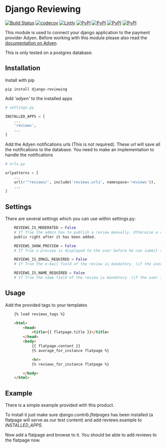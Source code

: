 # Django Reviewing

[![Build Status](https://travis-ci.org/maykinmedia/djadyen.svg?branch=master)](https://travis-ci.org/maykinmedia/djadyen)
[![codecov](https://codecov.io/gh/maykinmedia/djadyen/branch/master/graph/badge.svg)](https://codecov.io/gh/maykinmedia/djadyen)
[![Lintly](https://lintly.com/gh/maykinmedia/djadyen/badge.svg)](https://lintly.com/gh/maykinmedia/djadyen/)
[![PyPI](https://img.shields.io/pypi/dm/Django.svg)](https://pypi.python.org/pypi/djadyen/0.1.7)
[![PyPI](https://img.shields.io/pypi/v/nine.svg)]([![PyPI](https://img.shields.io/pypi/dm/Django.svg)](https://pypi.python.org/pypi/djadyen/0.1.7))
[![PyPI](https://img.shields.io/pypi/pyversions/Django.svg)]([![PyPI](https://img.shields.io/pypi/v/nine.svg)]([![PyPI](https://img.shields.io/pypi/dm/Django.svg)](https://pypi.python.org/pypi/djadyen/0.1.7)))
[![PyPI](https://img.shields.io/pypi/l/Django.svg)]([![PyPI](https://img.shields.io/pypi/pyversions/Django.svg)]([![PyPI](https://img.shields.io/pypi/v/nine.svg)]([![PyPI](https://img.shields.io/pypi/dm/Django.svg)](https://pypi.python.org/pypi/djadyen/0.1.7))))

This module is used to connect your django application to the payment provider Adyen.
Before working with this module please also read the [documentation on Adyen](https://docs.adyen.com/developers/hpp-manual).

This is only tested on a postgres database.

## Installation

Install with pip
```shell
pip install django-reviewing
```

Add *'adyen'* to the installed apps
```python
# settings.py

INSTALLED_APPS = [
    ...
    'reviews',
    ...
]
```

Add the Adyen notifications urls (This is not required). These url will save all the notifications to the database. You need to make an implementation to handle the notifications
```python
# urls.py

urlpatterns = [
    ...
    url(r'^reviews/', include('reviews.urls', namespace='reviews')),
    ...
]
```

## Settings

There are several settings which you can use within settings.py:

```python
    REVIEWS_IS_MODERATED = False
    # If True the admin has to publish a review manually. Otherwise a review is
    public right after it has been added.

    REVIEWS_SHOW_PREVIEW = False
    # If True a preview is displayed to the user before he can submit the review.

    REVIEWS_IS_EMAIL_REQUIRED = False
    # If True the e-mail field of the review is mandatory. (if the user is anonymous)

    REVIEWS_IS_NAME_REQUIRED = False
    # If True the name field of the review is mandatory. (if the user is anonymous)
```

## Usage

Add the provided tags to your templates

```html
    {% load reviews_tags %}

    <html>
        <head>
            <title>{{ flatpage.title }}</title>
        </head>
        <body>
            {{ flatpage.content }}
            {% average_for_instance flatpage %}

            <hr>
            {% reviews_for_instance flatpage %}

        </body>
    </html>
```

## Example

There is a simple example provided with this product.

To install it just make sure *django.contrib.flatpages* has been installed (a
flatpage will serve as our test content) and add reviews.example to
*INSTALLED_APPS*.

Now add a flatpage and browse to it. You should be able to add reviews to the
flatpage now.
